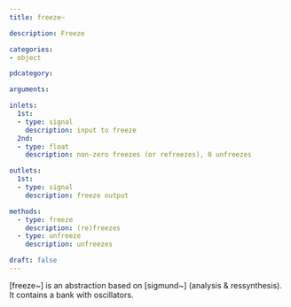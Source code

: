 ```yaml
---
title: freeze~

description: Freeze

categories:
- object

pdcategory:

arguments:

inlets:
  1st:
  - type: signal
    description: input to freeze
  2nd:
  - type: float
    description: non-zero freezes (or refreezes), 0 unfreezes

outlets:
  1st:
  - type: signal
    description: freeze output

methods:
  - type: freeze
    description: (re)freezes
  - type: unfreeze
    description: unfreezes

draft: false
---
```


[freeze~] is an abstraction based on [sigmund~] (analysis & ressynthesis). It contains a bank with oscillators.

